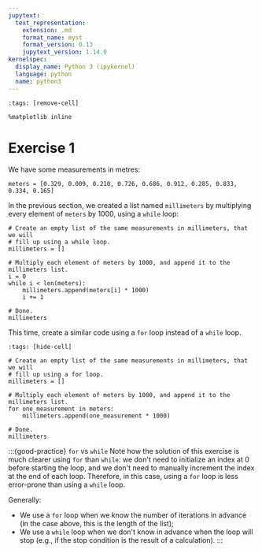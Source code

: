 ```yaml
---
jupytext:
  text_representation:
    extension: .md
    format_name: myst
    format_version: 0.13
    jupytext_version: 1.14.0
kernelspec:
  display_name: Python 3 (ipykernel)
  language: python
  name: python3
---
```


```{code-cell} ipython3
:tags: [remove-cell]

%matplotlib inline
```


# Exercise 1

We have some measurements in metres:

```{code-cell}
meters = [0.329, 0.009, 0.210, 0.726, 0.686, 0.912, 0.285, 0.833, 0.334, 0.165]
```

In the previous section, we created a list named `millimeters` by multiplying every element of `meters` by 1000, using a `while` loop:

```{code-cell}
# Create an empty list of the same measurements in millimeters, that we will
# fill up using a while loop.
millimeters = []

# Multiply each element of meters by 1000, and append it to the millimeters list.
i = 0
while i < len(meters):
    millimeters.append(meters[i] * 1000)
    i += 1

# Done.
millimeters
```

This time, create a similar code using a `for` loop instead of a `while` loop.

```{code-cell}
:tags: [hide-cell]

# Create an empty list of the same measurements in millimeters, that we will
# fill up using a for loop.
millimeters = []

# Multiply each element of meters by 1000, and append it to the millimeters list.
for one_measurement in meters:
    millimeters.append(one_measurement * 1000)

# Done.
millimeters
```

:::{good-practice} `for` vs `while`
Note how the solution of this exercise is much clearer using `for` than `while`: we don't need to initialize an index at 0 before starting the loop, and we don't need to manually increment the index at the end of each loop. Therefore, in this case, using a `for` loop is less error-prone than using a `while` loop.

Generally:
- We use a `for` loop when we know the number of iterations in advance (in the case above, this is the length of the list);
- We use a `while` loop when we don't know in advance when the loop will stop (e.g., if the stop condition is the result of a calculation).
:::

